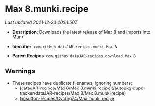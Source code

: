 # Max 8.munki.recipe

_Last updated 2021-12-23 20:01:50Z_

- **Description**: Downloads the latest release of Max 8 and imports into Munki

- **Identifier**: `com.github.dataJAR-recipes.munki.Max 8`

- **Parent Recipes**: `com.github.dataJAR-recipes.download.Max 8`


## Warnings

- These recipes have duplicate filenames, ignoring numbers:
    - [dataJAR-recipes/Max 8/Max 8.munki.recipe](/autopkg-dupe-tracker/dataJAR-recipes/Max 8/Max 8.munki.recipe)
    - [timsutton-recipes/Cycling74/Max.munki.recipe](/autopkg-dupe-tracker/timsutton-recipes/Cycling74/Max.munki.recipe)